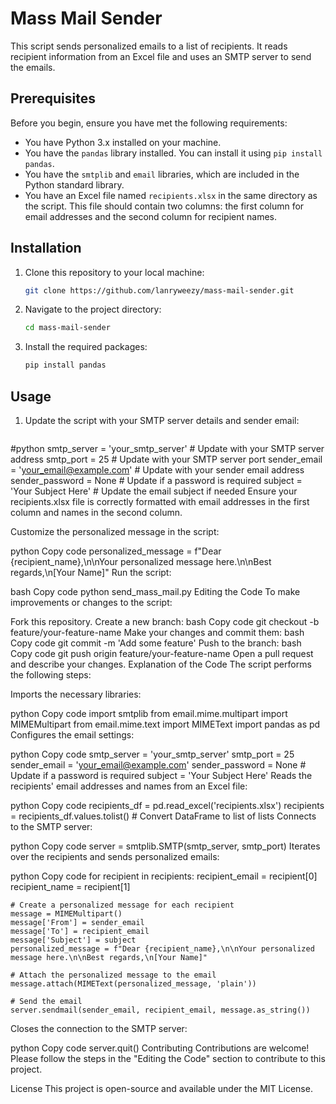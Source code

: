 # Mass Mail Sender

This script sends personalized emails to a list of recipients. It reads recipient information from an Excel file and uses an SMTP server to send the emails.

## Prerequisites

Before you begin, ensure you have met the following requirements:
- You have Python 3.x installed on your machine.
- You have the `pandas` library installed. You can install it using `pip install pandas`.
- You have the `smtplib` and `email` libraries, which are included in the Python standard library.
- You have an Excel file named `recipients.xlsx` in the same directory as the script. This file should contain two columns: the first column for email addresses and the second column for recipient names.

## Installation

1. Clone this repository to your local machine:
   ```bash
   git clone https://github.com/lanryweezy/mass-mail-sender.git

2. Navigate to the project directory:
   ```bash
   cd mass-mail-sender

3. Install the required packages:
   ```bash
   pip install pandas

## Usage
1. Update the script with your SMTP server details and sender email:
   ```bash

#python
smtp_server = 'your_smtp_server'  # Update with your SMTP server address
smtp_port = 25  # Update with your SMTP server port
sender_email = 'your_email@example.com'  # Update with your sender email address
sender_password = None  # Update if a password is required
subject = 'Your Subject Here'  # Update the email subject if needed
Ensure your recipients.xlsx file is correctly formatted with email addresses in the first column and names in the second column.

Customize the personalized message in the script:

python
Copy code
personalized_message = f"Dear {recipient_name},\n\nYour personalized message here.\n\nBest regards,\n[Your Name]"
Run the script:

bash
Copy code
python send_mass_mail.py
Editing the Code
To make improvements or changes to the script:

Fork this repository.
Create a new branch:
bash
Copy code
git checkout -b feature/your-feature-name
Make your changes and commit them:
bash
Copy code
git commit -m 'Add some feature'
Push to the branch:
bash
Copy code
git push origin feature/your-feature-name
Open a pull request and describe your changes.
Explanation of the Code
The script performs the following steps:

Imports the necessary libraries:

python
Copy code
import smtplib
from email.mime.multipart import MIMEMultipart
from email.mime.text import MIMEText
import pandas as pd
Configures the email settings:

python
Copy code
smtp_server = 'your_smtp_server'
smtp_port = 25
sender_email = 'your_email@example.com'
sender_password = None  # Update if a password is required
subject = 'Your Subject Here'
Reads the recipients' email addresses and names from an Excel file:

python
Copy code
recipients_df = pd.read_excel('recipients.xlsx')
recipients = recipients_df.values.tolist()  # Convert DataFrame to list of lists
Connects to the SMTP server:

python
Copy code
server = smtplib.SMTP(smtp_server, smtp_port)
Iterates over the recipients and sends personalized emails:

python
Copy code
for recipient in recipients:
    recipient_email = recipient[0]
    recipient_name = recipient[1]

    # Create a personalized message for each recipient
    message = MIMEMultipart()
    message['From'] = sender_email
    message['To'] = recipient_email
    message['Subject'] = subject
    personalized_message = f"Dear {recipient_name},\n\nYour personalized message here.\n\nBest regards,\n[Your Name]"

    # Attach the personalized message to the email
    message.attach(MIMEText(personalized_message, 'plain'))

    # Send the email
    server.sendmail(sender_email, recipient_email, message.as_string())
Closes the connection to the SMTP server:

python
Copy code
server.quit()
Contributing
Contributions are welcome! Please follow the steps in the "Editing the Code" section to contribute to this project.

License
This project is open-source and available under the MIT License.
